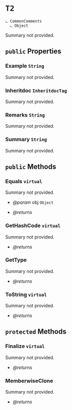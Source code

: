 # <code><span title="null">T2</span></code>

```
ட CommonComments
  ட Object
```

Summary not provided.

## `public` Properties

### Example <code><span title="null">String</span></code>

Summary not provided.

### Inheritdoc <code><span title="null">InheritdocTag</span></code>

Summary not provided.

### Remarks <code><span title="null">String</span></code>

Summary not provided.

### Summary <code><span title="null">String</span></code>

Summary not provided.



## `public` Methods

### Equals `virtual`

Summary not provided.

- *@param* obj <code><span title="null">Object</span></code>

- *@returns* 

### GetHashCode `virtual`

Summary not provided.

- *@returns* 

### GetType

Summary not provided.

- *@returns* 

### ToString `virtual`

Summary not provided.

- *@returns* 

## `protected` Methods

### Finalize `virtual`

Summary not provided.

- *@returns* 

### MemberwiseClone

Summary not provided.

- *@returns* 
